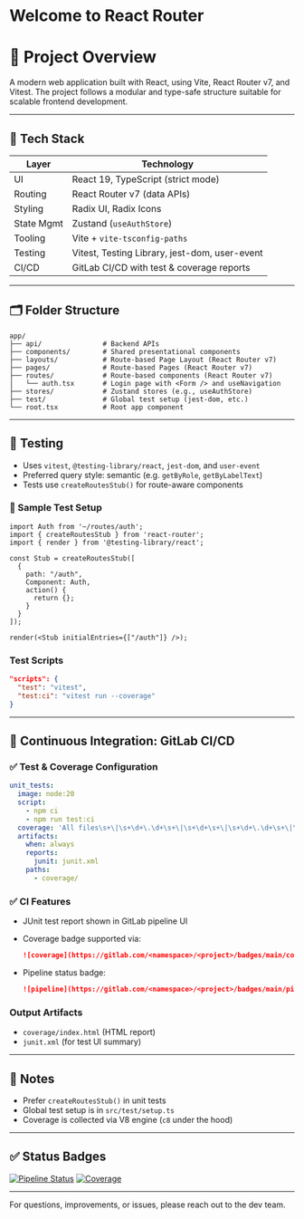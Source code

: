 
# Welcome to React Router

# 📘 Project Overview

A modern web application built with React, using Vite, React Router v7, and Vitest. The project follows a modular and type-safe structure suitable for scalable frontend development.

---

## 🚀 Tech Stack

| Layer      | Technology                                    |
| ---------- | --------------------------------------------- |
| UI         | React 19, TypeScript (strict mode)            |
| Routing    | React Router v7 (data APIs)                   |
| Styling    | Radix UI, Radix Icons           |
| State Mgmt | Zustand (`useAuthStore`)                      |
| Tooling    | Vite + `vite-tsconfig-paths`                  |
| Testing    | Vitest, Testing Library, jest-dom, user-event |
| CI/CD      | GitLab CI/CD with test & coverage reports     |

---

## 🗂️ Folder Structure

```files
app/
├── api/               # Backend APIs
├── components/        # Shared presentational components
├── layouts/           # Route-based Page Layout (React Router v7)
├── pages/             # Route-based Pages (React Router v7)
├── routes/            # Route-based components (React Router v7)
│   └── auth.tsx       # Login page with <Form /> and useNavigation
├── stores/            # Zustand stores (e.g., useAuthStore)
├── test/              # Global test setup (jest-dom, etc.)
└── root.tsx           # Root app component
```

---

## 🧪 Testing

* Uses `vitest`, `@testing-library/react`, `jest-dom`, and `user-event`
* Preferred query style: semantic (e.g. `getByRole`, `getByLabelText`)
* Tests use `createRoutesStub()` for route-aware components

### 🧰 Sample Test Setup

```tsx
import Auth from '~/routes/auth';
import { createRoutesStub } from 'react-router';
import { render } from '@testing-library/react';

const Stub = createRoutesStub([
  {
    path: "/auth",
    Component: Auth,
    action() {
      return {};
    }
  }
]);

render(<Stub initialEntries={["/auth"]} />);
```

### Test Scripts

```json
"scripts": {
  "test": "vitest",
  "test:ci": "vitest run --coverage"
}
```

---

## 🔁 Continuous Integration: GitLab CI/CD

### ✅ Test & Coverage Configuration

```yaml
unit_tests:
  image: node:20
  script:
    - npm ci
    - npm run test:ci
  coverage: 'All files\s+\|\s+\d+\.\d+\s+\|\s+\d+\s+\|\s+\d+\.\d+\s+\|\s+(\d+\.\d+)'
  artifacts:
    when: always
    reports:
      junit: junit.xml
    paths:
      - coverage/
```

### ✅ CI Features

* JUnit test report shown in GitLab pipeline UI
* Coverage badge supported via:

  ```md
  ![coverage](https://gitlab.com/<namespace>/<project>/badges/main/coverage.svg)
  ```
* Pipeline status badge:

  ```md
  ![pipeline](https://gitlab.com/<namespace>/<project>/badges/main/pipeline.svg)
  ```

### Output Artifacts

* `coverage/index.html` (HTML report)
* `junit.xml` (for test UI summary)

---

## 📌 Notes

* Prefer `createRoutesStub()` in unit tests
* Global test setup is in `src/test/setup.ts`
* Coverage is collected via V8 engine (`c8` under the hood)

---

## ✅ Status Badges

[![Pipeline Status](https://gitlab.im.priv/integ/schedule/ui/badges/dev/pipeline.svg)](https://gitlab.im.priv/integ/schedule/ui/pipelines)
[![Coverage](https://gitlab.im.priv/integ/schedule/ui/badges/dev/coverage.svg)](https://gitlab.im.priv/integ/schedule/ui/-/jobs)

---

For questions, improvements, or issues, please reach out to the dev team.
